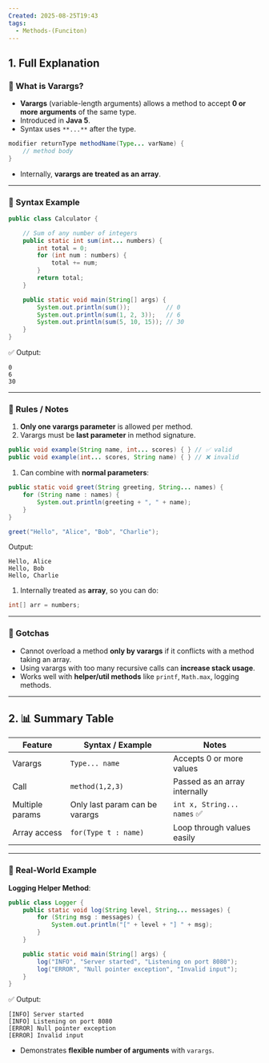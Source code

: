 ```yaml
---
Created: 2025-08-25T19:43
tags:
  - Methods-(Funciton)
---
```

## 1. Full Explanation

### 🔹 What is Varargs?

- **Varargs** (variable-length arguments) allows a method to accept **0 or more arguments** of the same type.
- Introduced in **Java 5**.
- Syntax uses `**...**` after the type.

```Java
modifier returnType methodName(Type... varName) {
    // method body
}

```

- Internally, **varargs are treated as an array**.

---

### 🔹 Syntax Example

```Java
public class Calculator {

    // Sum of any number of integers
    public static int sum(int... numbers) {
        int total = 0;
        for (int num : numbers) {
            total += num;
        }
        return total;
    }

    public static void main(String[] args) {
        System.out.println(sum());          // 0
        System.out.println(sum(1, 2, 3));   // 6
        System.out.println(sum(5, 10, 15)); // 30
    }
}

```

✅ Output:

```Plain
0
6
30

```

---

### 🔹 Rules / Notes

1. **Only one varargs parameter** is allowed per method.
2. Varargs must be **last parameter** in method signature.

```Java
public void example(String name, int... scores) { } // ✅ valid
public void example(int... scores, String name) { } // ❌ invalid

```

1. Can combine with **normal parameters**:

```Java
public static void greet(String greeting, String... names) {
    for (String name : names) {
        System.out.println(greeting + ", " + name);
    }
}

```

```Java
greet("Hello", "Alice", "Bob", "Charlie");

```

Output:

```Plain
Hello, Alice
Hello, Bob
Hello, Charlie

```

1. Internally treated as **array**, so you can do:

```Java
int[] arr = numbers;

```

---

### 🔹 Gotchas

- Cannot overload a method **only by varargs** if it conflicts with a method taking an array.
- Using varargs with too many recursive calls can **increase stack usage**.
- Works well with **helper/util methods** like `printf`, `Math.max`, logging methods.

---

## 2. 📊 Summary Table

|Feature|Syntax / Example|Notes|
|---|---|---|
|Varargs|`Type... name`|Accepts 0 or more values|
|Call|`method(1,2,3)`|Passed as an array internally|
|Multiple params|Only last param can be varargs|`int x, String... names` ✅|
|Array access|`for(Type t : name)`|Loop through values easily|

---

### 🔹 Real-World Example

**Logging Helper Method**:

```Java
public class Logger {
    public static void log(String level, String... messages) {
        for (String msg : messages) {
            System.out.println("[" + level + "] " + msg);
        }
    }

    public static void main(String[] args) {
        log("INFO", "Server started", "Listening on port 8080");
        log("ERROR", "Null pointer exception", "Invalid input");
    }
}

```

✅ Output:

```Plain
[INFO] Server started
[INFO] Listening on port 8080
[ERROR] Null pointer exception
[ERROR] Invalid input

```

- Demonstrates **flexible number of arguments** with `varargs`.